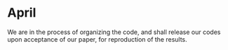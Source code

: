 # April

We are in the process of organizing the code, and shall release our codes upon acceptance of our paper, for reproduction of the results.
